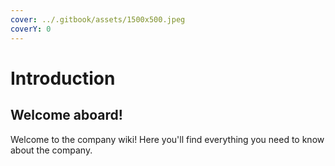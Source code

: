 ```yaml
---
cover: ../.gitbook/assets/1500x500.jpeg
coverY: 0
---
```


# Introduction

## Welcome aboard!

Welcome to the company wiki! Here you'll find everything you need to know about the company.
